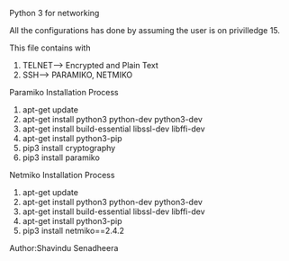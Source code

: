 Python 3 for networking

All the configurations has done by assuming the user is on privilledge 15.

This file contains with 

1. TELNET--> Encrypted and Plain Text
2. SSH--> PARAMIKO, NETMIKO

Paramiko Installation Process

1. apt-get update
3. apt-get install python3 python-dev python3-dev
4. apt-get install build-essential libssl-dev libffi-dev
4. apt-get install python3-pip
5. pip3 install cryptography
6. pip3 install paramiko

Netmiko Installation Process

1. apt-get update
3. apt-get install python3 python-dev python3-dev
4. apt-get install build-essential libssl-dev libffi-dev
4. apt-get install python3-pip
5. pip3 install netmiko==2.4.2

Author:Shavindu Senadheera
